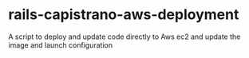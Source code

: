 # rails-capistrano-aws-deployment
A script to deploy and update code directly to Aws ec2 and update the image and launch configuration
